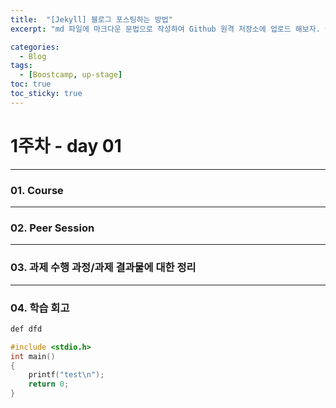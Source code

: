 ```yaml
---
title:  "[Jekyll] 블로그 포스팅하는 방법"
excerpt: "md 파일에 마크다운 문법으로 작성하여 Github 원격 저장소에 업로드 해보자. 에디터는 Visual Studio code 사용! 로컬 서버에서 확인도 해보자. "

categories:
  - Blog
tags:
  - [Boostcamp, up-stage]
toc: true
toc_sticky: true
---
```

# 1주차 - day 01
---
### 01. Course
---
### 02. Peer Session
---
### 03. 과제 수행 과정/과제 결과물에 대한 정리
---
### 04. 학습 회고

```sh
def dfd
```
```c
#include <stdio.h>
int main()
{
	printf("test\n");
	return 0;
}
```
